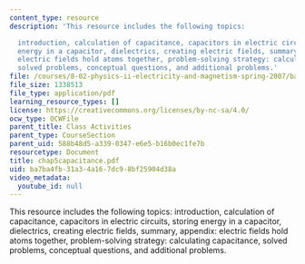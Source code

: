 ```yaml
---
content_type: resource
description: 'This resource includes the following topics:

  introduction, calculation of capacitance, capacitors in electric circuits, storing
  energy in a capacitor, dielectrics, creating electric fields, summary, appendix:
  electric fields hold atoms together, problem-solving strategy: calculating capacitance,
  solved problems, conceptual questions, and additional problems.'
file: /courses/8-02-physics-ii-electricity-and-magnetism-spring-2007/ba7ba4fb31a34a167dc98bf25904d38a_chap5capacitance.pdf
file_size: 1338513
file_type: application/pdf
learning_resource_types: []
license: https://creativecommons.org/licenses/by-nc-sa/4.0/
ocw_type: OCWFile
parent_title: Class Activities
parent_type: CourseSection
parent_uid: 588b48d5-a339-0347-e6e5-b16b0ec1fe7b
resourcetype: Document
title: chap5capacitance.pdf
uid: ba7ba4fb-31a3-4a16-7dc9-8bf25904d38a
video_metadata:
  youtube_id: null
---
```

This resource includes the following topics:
introduction, calculation of capacitance, capacitors in electric circuits, storing energy in a capacitor, dielectrics, creating electric fields, summary, appendix: electric fields hold atoms together, problem-solving strategy: calculating capacitance, solved problems, conceptual questions, and additional problems.